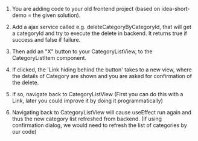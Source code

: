 1. You are adding code to your old frontend project (based on idea-short-demo = the given solution).

2. Add a ajax service called e.g. deleteCategoryByCategoryId, that will get a categoryId and try to execute the delete in backend. It returns true if success and false if failure.

3. Then add an "X" button to your CategoryListView, to the CategoryListItem component. 

4. If clicked, the 'Link hiding behind the button' takes to a new view, where the details of Category are shown and you are asked for confirmation of the delete. 

5. If so, navigate back to CategoryListView (First you can do this with a Link, later you could improve it by doing it programmatically)

6. Navigating back to CategoryListView will cause useEffect run again and thus the new category list refreshed from backend. (If using confirmation dialog, we would need to refresh the list of categories by our code)  